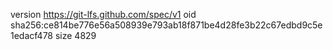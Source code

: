 version https://git-lfs.github.com/spec/v1
oid sha256:ce814be776e56a508939e793ab18f871be4d28fe3b22c67edbd9c5e1edacf478
size 4829
